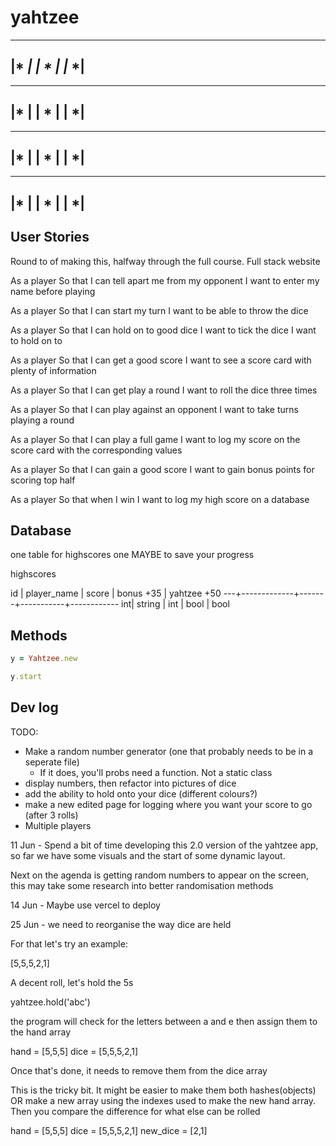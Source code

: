 # yahtzee

 _______
|*     *|
|   *   |
|*     *|
 -------

 _______
|*      |
|   *   |
|      *|
 ------- 

 _______
|*      |
|   *   |
|      *|
 ------- 

 _______
|*      |
|   *   |
|      *|
 ------- 

## User Stories

Round to of making this, halfway through the full course. Full stack website

As a player
So that I can tell apart me from my opponent
I want to enter my name before playing

As a player 
So that I can start my turn 
I want to be able to throw the dice

As a player 
So that I can hold on to good dice
I want to tick the dice I want to hold on to

As a player
So that I can get a good score
I want to see a score card with plenty of information

As a player 
So that I can get play a round
I want to roll the dice three times

As a player
So that I can play against an opponent
I want to take turns playing a round

As a player 
So that I can play a full game
I want to log my score on the score card with the corresponding values

As a player
So that I can gain a good score
I want to gain bonus points for scoring top half

As a player 
So that when I win
I want to log my high score on a database

## Database

one table for highscores
one MAYBE to save your progress

highscores 

 id | player_name | score | bonus +35 | yahtzee +50
 ---+-------------+-------+-----------+------------
 int| string      | int   | bool      | bool

 ## Methods

```ruby
y = Yahtzee.new

y.start
```

## Dev log

TODO: 
- Make a random number generator (one that probably needs to be in a seperate file)
    - If it does, you'll probs need a function. Not a static class
- display numbers, then refactor into pictures of dice
- add the ability to hold onto your dice (different colours?)
- make a new edited page for logging where you want your score to go (after 3 rolls)
- Multiple players


11 Jun - Spend a bit of time developing this 2.0 version of the yahtzee app, so far we have some visuals and the start of some dynamic layout. 

Next on the agenda is getting random numbers to appear on the screen, this may take some research into better randomisation methods

14 Jun - Maybe use vercel to deploy

25 Jun - we need to reorganise the way dice are held

For that let's try an example:

[5,5,5,2,1]

A decent roll, let's hold the 5s

yahtzee.hold('abc')

the program will check for the letters between a and e then assign them to the hand array

hand = [5,5,5]
dice = [5,5,5,2,1]

Once that's done, it needs to remove them from the dice array

This is the tricky bit. It might be easier to make them both hashes(objects) OR make a new array using the indexes used to make the new hand array. Then you compare the difference for what else can be rolled

hand = [5,5,5]
dice = [5,5,5,2,1]
new_dice = [2,1]
